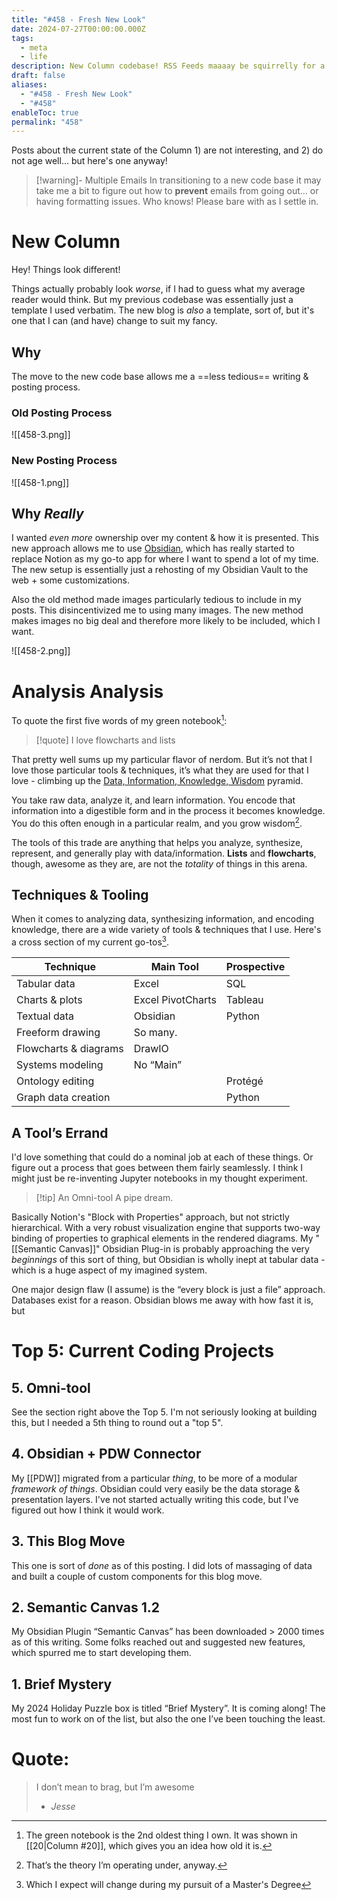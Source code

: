 ```yaml
---
title: "#458 - Fresh New Look"
date: 2024-07-27T00:00:00.000Z
tags:
  - meta
  - life
description: New Column codebase! RSS Feeds maaaay be squirrelly for a bit. Who knows.
draft: false
aliases:
  - "#458 - Fresh New Look"
  - "#458"
enableToc: true
permalink: "458"
---
```

Posts about the current state of the Column 1) are not interesting, and 2) do not age well... but here's one anyway!

> [!warning]- Multiple Emails
> In transitioning to a new code base it may take me a bit to figure out how to **prevent** emails from going out... or having formatting issues. Who knows! Please bare with as I settle in.
# New Column
Hey! Things look different! 

Things actually probably look *worse*, if I had to guess what my average reader would think. But my previous codebase was essentially just a template I used verbatim. The new blog is *also* a template, sort of, but it's one that I can (and have) change to suit my fancy.
## Why
The move to the new code base allows me a ==less tedious== writing & posting process.
### Old Posting Process
![[458-3.png]]
### New Posting Process
![[458-1.png]]
## Why *Really*
I wanted *even more* ownership over my content & how it is presented. This new approach allows me to use [Obsidian](https://gillespedia.com/Obsidian), which has really started to replace Notion as my go-to app for where I want to spend a lot of my time. The new setup is essentially just a rehosting of my Obsidian Vault to the web + some customizations.

Also the old method made images particularly tedious to include in my posts. This disincentivized me to using many images. The new method makes images no big deal and therefore more likely to be included, which I want.

![[458-2.png]]
# Analysis Analysis
To quote the first five words of my green notebook[^1]:

> [!quote] I love flowcharts and lists

That pretty well sums up my particular flavor of nerdom. But it’s not that I love those particular tools & techniques, it’s what they are used for that I love - climbing up the [Data, Information, Knowledge, Wisdom](https://gillespedia.com/Data%2C+Information%2C+Knowledge%2C+Wisdom+Pyramid#Wisdom) pyramid.

You take raw data, analyze it, and learn information. You encode that information into a digestible form and in the process it becomes knowledge. You do this often enough in a particular realm, and you grow wisdom[^2].

The tools of this trade are anything that helps you analyze, synthesize, represent, and generally play with data/information. **Lists** and **flowcharts**, though, awesome as they are, are not the *totality* of things in this arena. 
## Techniques & Tooling
When it comes to analyzing data, synthesizing information, and encoding knowledge, there are a wide variety of tools & techniques that I use. Here's a cross section of my current go-tos[^3].

| Technique             | Main Tool         | Prospective |
| --------------------- | ----------------- | ----------- |
| Tabular data          | Excel             | SQL         |
| Charts & plots        | Excel PivotCharts | Tableau     |
| Textual data          | Obsidian          | Python      |
| Freeform drawing      | So many.          |             |
| Flowcharts & diagrams | DrawIO            |             |
| Systems modeling      | No “Main”         |             |
| Ontology editing      |                   | Protégé     |
| Graph data creation   |                   | Python      |

## A Tool’s Errand
I'd love something that could do a nominal job at each of these things. Or figure out a process that goes between them fairly seamlessly. I think I might just be re-inventing Jupyter notebooks in my thought experiment.

> [!tip] An Omni-tool
> A pipe dream.

Basically Notion's "Block with Properties" approach, but not strictly hierarchical. With a very robust visualization engine that supports two-way binding of properties to graphical elements in the rendered diagrams. My "[[Semantic Canvas]]" Obsidian Plug-in is probably approaching the very *beginnings* of this sort of thing, but Obsidian is wholly inept at tabular data - which is a huge aspect of my imagined system.

One major design flaw (I assume) is the “every block is just a file” approach. Databases exist for a reason. Obsidian blows me away with how fast it is, but 
# Top 5: Current Coding Projects
## 5. Omni-tool
See the section right above the Top 5. I'm not seriously looking at building this, but I needed a 5th thing to round out a "top 5".
## 4. Obsidian + PDW Connector
My [[PDW]] migrated from a particular *thing*, to be more of a modular *framework of things*. Obsidian could very easily be the data storage & presentation layers. I've not started actually writing this code, but I've figured out how I think it would work.
## 3. This Blog Move
This one is sort of *done* as of this posting. I did lots of massaging of data and built a couple of custom components for this blog move. 
## 2. Semantic Canvas 1.2
My Obsidian Plugin “Semantic Canvas” has been downloaded > 2000 times as of this writing. Some folks reached out and suggested new features, which spurred me to start developing them. 
## 1. Brief Mystery
My 2024 Holiday Puzzle box is titled “Brief Mystery”. It is coming along! The most fun to work on of the list, but also the one I’ve been touching the least.
# Quote:
> I don’t mean to brag, but I’m awesome
> - <cite>Jesse</cite>

[^1]: The green notebook is the 2nd oldest thing I own. It was shown in [[20|Column #20]], which gives you an idea how old it is.
[^2]: That’s the theory I’m operating under, anyway.
[^3]: Which I expect will change during my pursuit of a Master's Degree
